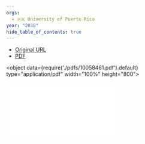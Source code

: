 ```yaml
---
orgs:
  - 🇵🇷 University of Puerto Rico
year: "2018"
hide_table_of_contents: true
---
```

- [Original URL](https://par.nsf.gov/servlets/purl/10058461)
- [PDF](pdfs/10058461.pdf)

<object data={require('./pdfs/10058461.pdf').default} type="application/pdf" width="100%" height="800"></object>

![](pdfs/10058461.pdf)
